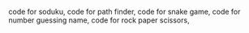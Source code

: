 code for soduku,
code for path finder,
code for snake game,
code for number guessing name,
code for rock paper scissors,
